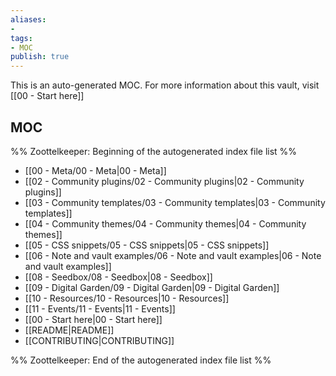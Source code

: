 ```yaml
---
aliases:
- 
tags:
- MOC
publish: true
---
```


This is an auto-generated MOC. For more information about this vault, visit [[00 - Start here]]

## MOC

%% Zoottelkeeper: Beginning of the autogenerated index file list  %%
- [[00 - Meta/00 - Meta|00 - Meta]]
- [[02 - Community plugins/02 - Community plugins|02 - Community plugins]]
- [[03 - Community templates/03 - Community templates|03 - Community templates]]
- [[04 - Community themes/04 - Community themes|04 - Community themes]]
- [[05 - CSS snippets/05 - CSS snippets|05 - CSS snippets]]
- [[06 - Note and vault examples/06 - Note and vault examples|06 - Note and vault examples]]
- [[08 - Seedbox/08 - Seedbox|08 - Seedbox]]
- [[09 - Digital Garden/09 - Digital Garden|09 - Digital Garden]]
- [[10 - Resources/10 - Resources|10 - Resources]]
- [[11 - Events/11 - Events|11 - Events]]
- [[00 - Start here|00 - Start here]]
- [[README|README]]
- [[CONTRIBUTING|CONTRIBUTING]]

%% Zoottelkeeper: End of the autogenerated index file list  %%

